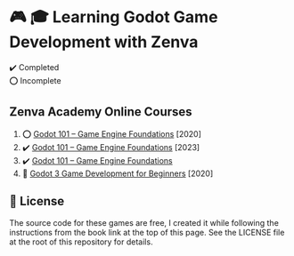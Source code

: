 # :video_game: :mortar_board: Learning Godot Game Development with Zenva

:heavy_check_mark: Completed  
:o: Incomplete

## Zenva Academy Online Courses

1. :o: [Godot 101 – Game Engine Foundations](https://academy.zenva.com/course/godot-101-game-engine-foundations/) [2020]
2. :heavy_check_mark: [Godot 101 – Game Engine Foundations](https://academy.zenva.com/course/godot-4-101-game-engine-foundations-2023/) [2023]
3. :heavy_check_mark: [Godot 101 – Game Engine Foundations](https://academy.zenva.com/course/godot-4-101-game-engine-foundations/)
4. :construction: [Godot 3 Game Development for Beginners](/) [2020]

## :page_with_curl: License

The source code for these games are free, I created it while following the instructions from the book link at the top of this page. See the LICENSE file at the root of this repository for details.
